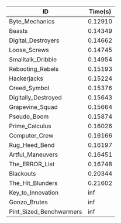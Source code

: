 |ID|Time(s)|
|-|-|
|Byte_Mechanics|0.12910|
|Beasts|0.14349|
|Digital_Destroyers|0.14662|
|Loose_Screws|0.14745|
|Smalltalk_Dribble|0.14954|
|Rebooting_Rebels|0.15193|
|Hackerjacks|0.15224|
|Creed_Symbol|0.15376|
|Digitally_Destroyed|0.15643|
|Grapevine_Squad|0.15664|
|Pseudo_Boom|0.15874|
|Prime_Calculus|0.16026|
|Computer_Crew|0.16166|
|Rug_Heed_Bend|0.16197|
|Artful_Maneuvers|0.16451|
|The_ERROR_List|0.16748|
|Blackouts|0.20344|
|The_Hit_Blunders|0.21602|
|Key_to_Innovation|inf|
|Gonzo_Brutes|inf|
|Pint_Sized_Benchwarmers|inf|

